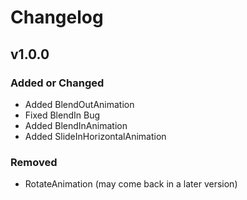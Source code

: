 # Changelog

## v1.0.0

### Added or Changed
- Added BlendOutAnimation
- Fixed BlendIn Bug
- Added BlendInAnimation
- Added SlideInHorizontalAnimation

### Removed

- RotateAnimation (may come back in a later version)